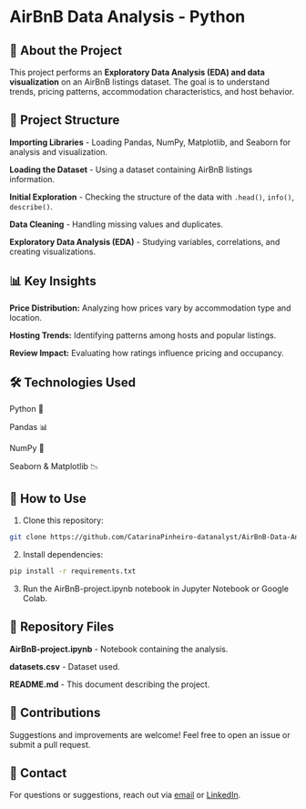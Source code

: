 # AirBnB Data Analysis - Python

## 📌 About the Project

This project performs an **Exploratory Data Analysis (EDA) and data visualization** on an AirBnB listings dataset. The goal is to understand trends, pricing patterns, accommodation characteristics, and host behavior.

## 📂 Project Structure

**Importing Libraries** - Loading Pandas, NumPy, Matplotlib, and Seaborn for analysis and visualization.

**Loading the Dataset** - Using a dataset containing AirBnB listings information.

**Initial Exploration** - Checking the structure of the data with ``` .head() ```, ``` info() ```, ``` describe() ```.

**Data Cleaning** - Handling missing values and duplicates.

**Exploratory Data Analysis (EDA)** - Studying variables, correlations, and creating visualizations.

## 📊 Key Insights

**Price Distribution:** Analyzing how prices vary by accommodation type and location.

**Hosting Trends:** Identifying patterns among hosts and popular listings.

**Review Impact:** Evaluating how ratings influence pricing and occupancy.

## 🛠 Technologies Used

Python 🐍

Pandas 📊

NumPy 🔢

Seaborn & Matplotlib 📉

## 📜 How to Use

1. Clone this repository:

```sh
git clone https://github.com/CatarinaPinheiro-datanalyst/AirBnB-Data-Analysis---Python.git
```

2. Install dependencies:

```sh
pip install -r requirements.txt
```

3. Run the AirBnB-project.ipynb notebook in Jupyter Notebook or Google Colab.

## 📎 Repository Files

**AirBnB-project.ipynb** - Notebook containing the analysis.

**datasets.csv** - Dataset used.

**README.md** - This document describing the project.

## 📢 Contributions

Suggestions and improvements are welcome! Feel free to open an issue or submit a pull request.

## 📧 Contact

For questions or suggestions, reach out via [email](catarinafvp@gmail.com) or [LinkedIn](linkedin.com/in/catarina-pinheiro-a1b987186).


